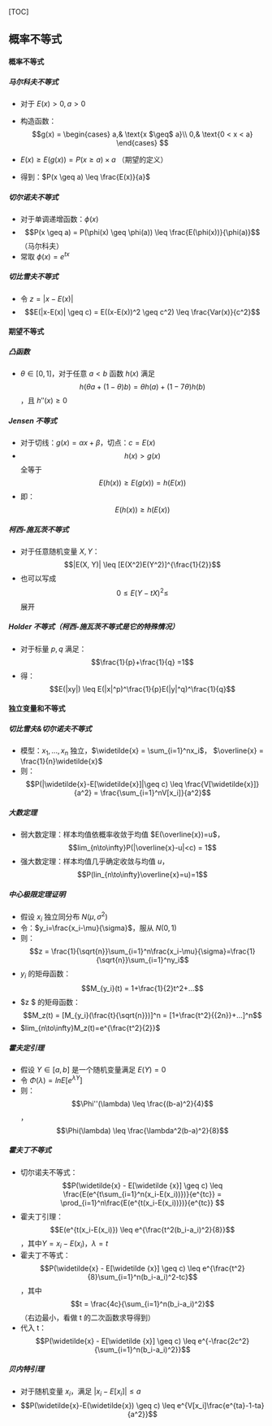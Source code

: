 [TOC]

## 概率不等式

#### 概率不等式

##### 马尔科夫不等式

* 对于 $E(x) > 0 , a > 0$

* 构造函数：$$g(x) = \begin{cases} a,& \text{x $\geq$ a}\\ 0,& \text{0 < x < a} \end{cases} $$
* $E(x) \geq E(g(x)) = P(x \geq a)\times a$ （期望的定义）
* 得到：$P(x \geq a) \leq \frac{E(x)}{a}$

##### 切尔诺夫不等式

* 对于单调递增函数：$\phi(x)$
* $$P(x \geq a) = P(\phi(x) \geq \phi(a)) \leq \frac{E(\phi(x))}{\phi(a)}$$（马尔科夫）
* 常取 $\phi(x) = e^{tx}$

##### 切比雪夫不等式

* 令 $z = |x - E(x)|$
* $$E(|x-E(x)| \geq c) = E((x-E(x))^2 \geq c^2) \leq \frac{Var(x)}{c^2}$$

#### 期望不等式

##### 凸函数

* $\theta \in [0, 1]$，对于任意 $a < b$ 函数 $h(x)$  满足 $$h(\theta a + (1-\theta)b) = \theta h(a) + (1-7\theta)h(b)$$，且 $h''(x)\geq 0$

##### Jensen 不等式

* 对于切线：$g(x) = \alpha x + \beta$，切点：$c = E(x)$
* $$h(x) > g(x)$$ 全等于 $$E(h(x))\geq E(g(x)) = h(E(x))$$
* 即：$$E(h(x)) \geq h(E(x))$$

##### 柯西-施瓦茨不等式

* 对于任意随机变量 $X, Y$：$$|E(X, Y)| \leq [E(X^2)E(Y^2)]^{\frac{1}{2}}$$
* 也可以写成 $$0 \leq E(Y-tX)^2 \leq $$ 展开

##### Holder 不等式（柯西-施瓦茨不等式是它的特殊情况）

* 对于标量 $p, q$ 满足：$$\frac{1}{p}+\frac{1}{q} =1$$
* 得：$$E(|xy|) \leq E(|x|^p)^\frac{1}{p}E(|y|^q)^\frac{1}{q}$$

#### 独立变量和不等式

##### 切比雪夫&切尔诺夫不等式

* 模型：$x_1, ...,x_n$ 独立，$\widetilde{x} = \sum_{i=1}^nx_i$， $\overline{x} = \frac{1}{n}\widetilde{x}$
* 则：$$P(|\widetilde{x}-E[\widetilde{x}]|\geq c) \leq \frac{V[\widetilde{x}]}{a^2} = \frac{\sum_{i=1}^nV[x_i]}{a^2}$$

##### 大数定理

* 弱大数定理：样本均值依概率收敛于均值 $E(\overline{x})=u$，$$lim_{n\to\infty}P(|\overline{x}-u|<c) = 1$$
* 强大数定理：样本均值几乎确定收敛与均值 $u$， $$P(lin_{n\to\infty}\overline{x}=u)=1$$

##### 中心极限定理证明

* 假设 $x_i$ 独立同分布 $N(\mu,\sigma^2)$
* 令：$y_i=\frac{x_i-\mu}{\sigma}$，服从 $N(0,1)$
* 则：$$z = \frac{1}{\sqrt{n}}\sum_{i=1}^n\frac{x_i-\mu}{\sigma}=\frac{1}{\sqrt{n}}\sum_{i=1}^ny_i$$ 
* $y_i$ 的矩母函数：$$M_{y_i}(t) = 1+\frac{1}{2}t^2+...$$
* $z $  的矩母函数：$$M_z(t) = [M_{y_i}(\frac{t}{\sqrt{n}})]^n = [1+\frac{t^2}{{2n}}+...]^n$$
* $lim_{n\to\infty}M_z(t)=e^{\frac{t^2}{2}}$

##### 霍夫定引理

* 假设 $Y \in [a,b]$ 是一个随机变量满足 $E(Y) = 0$
* 令 $\Phi(\lambda)=ln E[e^{\lambda Y}]$ 
* 则：$$\Phi''(\lambda) \leq \frac{(b-a)^2}{4}$$， $$\Phi(\lambda) \leq \frac{\lambda^2(b-a)^2}{8}$$

##### 霍夫丁不等式

* 切尔诺夫不等式：$$P(\widetilde{x} - E[\widetilde {x}] \geq c) \leq \frac{E(e^{t\sum_{i=1}^n(x_i-E(x_i))})}{e^{tc}} = \prod_{i=1}^n\frac{E(e^{t(x_i-E(x_i))})}{e^{tc}} $$
* 霍夫丁引理：$$E(e^{t(x_i-E(x_i)}) \leq e^{\frac{t^2(b_i-a_i)^2}{8}}$$，其中$Y=x_i-E(x_i)$，$\lambda = t$
* 霍夫丁不等式：$$P(\widetilde{x} - E[\widetilde {x}] \geq c) \leq e^{\frac{t^2}{8}\sum_{i=1}^n(b_i-a_i)^2-tc}$$，其中 $$t = \frac{4c}{\sum_{i=1}^n(b_i-a_i)^2}$$ （右边最小，看做 t 的二次函数求导得到）
* 代入 t：$$P(\widetilde{x} - E[\widetilde {x}] \geq c) \leq e^{-\frac{2c^2}{\sum_{i=1}^n(b_i-a_i)^2}}$$

##### 贝内特引理

* 对于随机变量 $x_i$，满足 $|x_i-E[x_i]| \leq a$
* $$P(\widetilde{x}-E(\widetilde{x}) \geq c) \leq e^{V[x_i]\frac{e^{ta}-1-ta}{a^2}}$$


